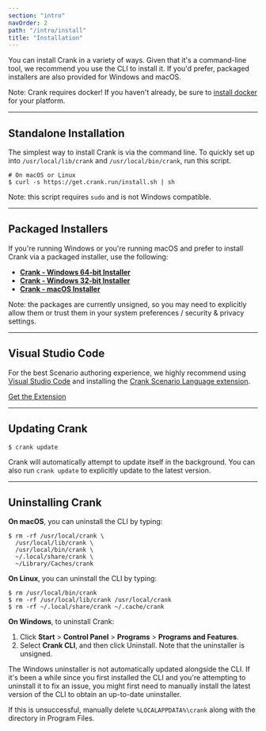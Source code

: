 ```yaml
---
section: "intro"
navOrder: 2
path: "/intro/install"
title: "Installation"
---
```


You can install Crank in a variety of ways. Given that it's a command-line
tool, we recommend you use the CLI to install it. If you'd prefer, packaged
installers are also provided for Windows and macOS.

<!-- ![Installation of Crank CLI](/img/install.gif) -->

<aside class="notice">
Note: Crank requires docker! If you haven't already, be sure to
<a href="https://docs.docker.com/install/#supported-platforms"
  target="_blank">install docker</a> for your platform.
</aside>

---

## Standalone Installation

The simplest way to install Crank is via the command line. To quickly set up
into `/usr/local/lib/crank` and `/usr/local/bin/crank`, run this script.

```shell-session
# On macOS or Linux
$ curl -s https://get.crank.run/install.sh | sh
```

Note: this script requires `sudo` and is not Windows compatible.

---

## Packaged Installers

If you're running Windows or you're running macOS and prefer to install Crank
via a packaged installer, use the following:

- **[Crank - Windows 64-bit Installer][64-bit-exe-latest]**
- **[Crank - Windows 32-bit Installer][32-bit-exe-latest]**
- **[Crank - macOS Installer][macos-pkg-latest]**

Note: the packages are currently unsigned, so you may need to explicitly allow
them or trust them in your system preferences / security & privacy settings.

---

## Visual Studio Code

For the best Scenario authoring experience, we highly recommend using
[Visual Studio Code][vscode] and installing the
[Crank Scenario Language extension][vscode-extension].

<a target="_blank" class="btn btn-secondary" role="button" href="https://marketplace.visualstudio.com/items?itemName=run-crank.crank-scenario-language">Get the Extension</a>

---

## Updating Crank

```shell-session
$ crank update
```

Crank will automatically attempt to update itself in the background. You can
also run `crank update` to explicitly update to the latest version.

---

## Uninstalling Crank

**On macOS**, you can uninstall the CLI by typing:
```shell-session
$ rm -rf /usr/local/crank \
  /usr/local/lib/crank \
  /usr/local/bin/crank \
  ~/.local/share/crank \
  ~/Library/Caches/crank
```

**On Linux**, you can uninstall the CLI by typing:
```shell-session
$ rm /usr/local/bin/crank
$ rm -rf /usr/local/lib/crank /usr/local/crank
$ rm -rf ~/.local/share/crank ~/.cache/crank
```

**On Windows**, to uninstall Crank:

1. Click **Start** > **Control Panel** > **Programs** > **Programs and Features**.
2. Select **Crank CLI**, and then click Uninstall. Note that the uninstaller
   is unsigned.

<aside class="notice">
The Windows uninstaller is not automatically updated alongside the CLI. If it's
been a while since you first installed the CLI and you're attempting to
uninstall it to fix an issue, you might first need to manually install the
latest version of the CLI to obtain an up-to-date uninstaller.
</aside>

If this is unsuccessful, manually delete `%LOCALAPPDATA%\crank` along with the directory in Program Files.

[64-bit-exe-latest]: https://get.crank.run/crank-x64.exe
[32-bit-exe-latest]: https://get.crank.run/crank-x86.exe
[macos-pkg-latest]: https://get.crank.run/crank.pkg
[vscode]: https://code.visualstudio.com/download
[vscode-extension]: https://marketplace.visualstudio.com/items?itemName=run-crank.crank-scenario-language
